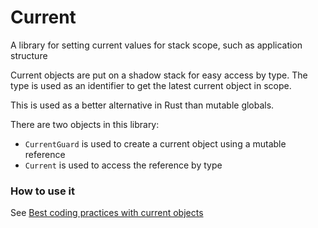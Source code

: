 # Current
A library for setting current values for stack scope, such as application structure

Current objects are put on a shadow stack for easy access by type.
The type is used as an identifier to get the latest current object in scope.

This is used as a better alternative in Rust than mutable globals.

There are two objects in this library:

- `CurrentGuard` is used to create a current object using a mutable reference
- `Current` is used to access the reference by type

### How to use it

See [Best coding practices with current objects](https://github.com/PistonDevelopers/current/issues/15)

